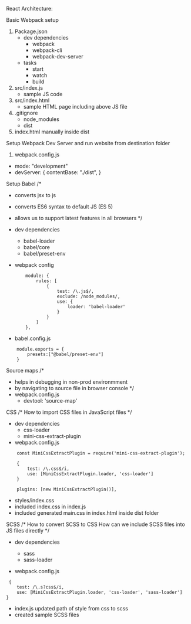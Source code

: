 React Architecture:

Basic Webpack setup
1. Package.json
    - dev dependencies
        - webpack 
        - webpack-cli
        - webpack-dev-server
    - tasks
        - start 
        - watch 
        - build
2. src/index.js
    - sample JS code
3. src/index.html
    - sample HTML page including above JS file
4. .gitignore
   - node_modules
   - dist
5. index.html manually inside dist 

Setup Webpack Dev Server and run website from destination folder
1. webpack.config.js
- mode: "development"
- devServer: { contentBase: "./dist", }

Setup Babel
/*
 - converts jsx to js
 - converts ES6 syntax to default JS (ES 5)
 - allows us to support latest features in all browsers
*/
- dev dependencies
    - babel-loader
    - babel/core
    - babel/preset-env

- webpack config
    ``` 
        module: {
            rules: [
                {
                    test: /\.js$/,
                    exclude: /node_modules/,
                    use: {
                        loader: 'babel-loader'
                    }
                }
            ]
        },
    ```

- babel.config.js

```
    module.exports = {
        presets:["@babel/preset-env"]
    }
```

Source maps
/*
- helps in debugging in non-prod environmment
- by navigating to source file in browser console
*/
- webpack.config.js
    - devtool: 'source-map'


CSS 
/*
    How to import CSS files in JavaScript files 
*/
- dev dependencies
    - css-loader
    - mini-css-extract-plugin
- webpack.config.js
```
    const MiniCssExtractPlugin = require('mini-css-extract-plugin');

    {
        test: /\.css$/i,
        use: [MiniCssExtractPlugin.loader, 'css-loader']
    }
    
    plugins: [new MiniCssExtractPlugin()],
```
- styles/index.css
- included index.css in index.js
- included generated main.css in index.html inside dist folder


SCSS
/*
How to convert SCSS to CSS 
How can we include SCSS files into JS files directly
*/
- dev dependencies
    - sass
    - sass-loader

- webpack.config.js
```
 {
    test: /\.s?css$/i,
    use: [MiniCssExtractPlugin.loader, 'css-loader', 'sass-loader']
}
```
- index.js 
updated path of style from css to scss
- created sample SCSS files

